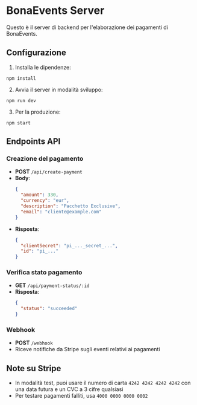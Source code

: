 # BonaEvents Server

Questo è il server di backend per l'elaborazione dei pagamenti di BonaEvents.

## Configurazione

1. Installa le dipendenze:
```
npm install
```

2. Avvia il server in modalità sviluppo:
```
npm run dev
```

3. Per la produzione:
```
npm start
```

## Endpoints API

### Creazione del pagamento
- **POST** `/api/create-payment`
- **Body**: 
  ```json
  {
    "amount": 330, 
    "currency": "eur", 
    "description": "Pacchetto Exclusive", 
    "email": "cliente@example.com"
  }
  ```
- **Risposta**:
  ```json
  {
    "clientSecret": "pi_..._secret_...",
    "id": "pi_..."
  }
  ```

### Verifica stato pagamento
- **GET** `/api/payment-status/:id`
- **Risposta**:
  ```json
  {
    "status": "succeeded"
  }
  ```

### Webhook
- **POST** `/webhook`
- Riceve notifiche da Stripe sugli eventi relativi ai pagamenti

## Note su Stripe
- In modalità test, puoi usare il numero di carta `4242 4242 4242 4242` con una data futura e un CVC a 3 cifre qualsiasi
- Per testare pagamenti falliti, usa `4000 0000 0000 0002` 